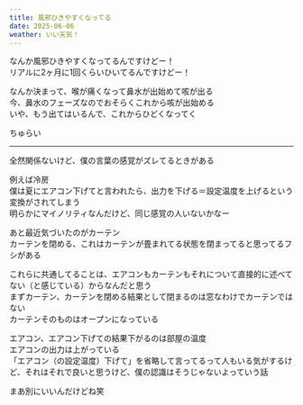 ```yaml
---
title: 風邪ひきやすくなってる
date: 2025-06-06
weather: いい天気！
---
```

なんか風邪ひきやすくなってるんですけどー！  
リアルに2ヶ月に1回くらいひいてるんですけどー！

なんか決まって、喉が痛くなって鼻水が出始めて咳が出る  
今、鼻水のフェーズなのでおそらくこれから咳が出始める  
いや、もう出てはいるんで、これからひどくなってく

ちゅらい

---

全然関係ないけど、僕の言葉の感覚がズレてるときがある

例えば冷房  
僕は夏にエアコン下げてと言われたら、出力を下げる＝設定温度を上げるという変換がされてしまう  
明らかにマイノリティなんだけど、同じ感覚の人いないかなー

あと最近気づいたのがカーテン  
カーテンを閉める、これはカーテンが畳まれてる状態を閉まってると思ってるフシがある

これらに共通してることは、エアコンもカーテンもそれについて直接的に述べてない（と感じている）からなんだと思う  
まずカーテン、カーテンを閉める結果として閉まるのは窓なわけでカーテンではない  
カーテンそのものはオープンになっている

エアコン、エアコン下げての結果下がるのは部屋の温度  
エアコンの出力は上がっている  
「エアコン（の設定温度）下げて」を省略して言ってるって人もいる気がするけど、それはそれで良いと思うけど、僕の認識はそうじゃないよっていう話

まあ別にいいんだけどね笑
